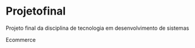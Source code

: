 # Projetofinal
Projeto final da disciplina de tecnologia em desenvolvimento de sistemas



Ecommerce
